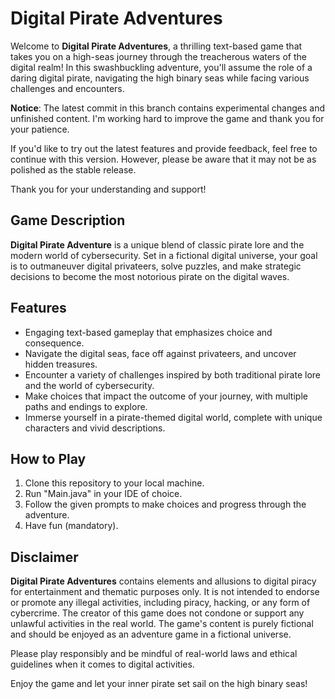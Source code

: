 # Digital Pirate Adventures

Welcome to **Digital Pirate Adventures**, a thrilling text-based game that takes you on a high-seas journey through the treacherous waters of the digital realm! In this swashbuckling adventure, you'll assume the role of a daring digital pirate, navigating the high binary seas while facing various challenges and encounters.

**Notice**: The latest commit in this branch contains experimental changes and unfinished content. I'm working hard to improve the game and thank you for your patience.

If you'd like to try out the latest features and provide feedback, feel free to continue with this version. However, please be aware that it may not be as polished as the stable release.

Thank you for your understanding and support!

## Game Description

**Digital Pirate Adventure** is a unique blend of classic pirate lore and the modern world of cybersecurity. Set in a fictional digital universe, your goal is to outmaneuver digital privateers, solve puzzles, and make strategic decisions to become the most notorious pirate on the digital waves.

## Features

- Engaging text-based gameplay that emphasizes choice and consequence.
- Navigate the digital seas, face off against privateers, and uncover hidden treasures.
- Encounter a variety of challenges inspired by both traditional pirate lore and the world of cybersecurity.
- Make choices that impact the outcome of your journey, with multiple paths and endings to explore.
- Immerse yourself in a pirate-themed digital world, complete with unique characters and vivid descriptions.

## How to Play

1. Clone this repository to your local machine.
2. Run "Main.java" in your IDE of choice.
3. Follow the given prompts to make choices and progress through the adventure.
4. Have fun (mandatory).

## Disclaimer

**Digital Pirate Adventures** contains elements and allusions to digital piracy for entertainment and thematic purposes only. It is not intended to endorse or promote any illegal activities, including piracy, hacking, or any form of cybercrime. The creator of this game does not condone or support any unlawful activities in the real world. The game's content is purely fictional and should be enjoyed as an adventure game in a fictional universe.

Please play responsibly and be mindful of real-world laws and ethical guidelines when it comes to digital activities.

Enjoy the game and let your inner pirate set sail on the high binary seas!
